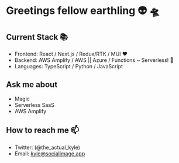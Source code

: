 # Greetings fellow earthling 👽 🛸
## Current Stack 📚

- Frontend: React / Next.js / Redux/RTK / MUI ❤️
- Backend: AWS Amplify / AWS || Azure / Functions ~ Serverless! 💪
- Languages: TypeScript / Python / JavaScript

## Ask me about 

- Magic
- Serverless SaaS
- AWS Amplify

## How to reach me 📫

- Twitter: (@the_actual_kyle)
- Email: kyle@socialimage.app

<!-- <a href="https://www.socialimage.app/">
  <img height="180rem" src="https://github-readme-stats.vercel.app/api?username=kylekirkby&show_icons=true&theme=react" alt="Kyle's github stats" />
  <img height="180rem" src="https://github-readme-stats.vercel.app/api/top-langs/?username=kylekirkby&layout=compact&theme=react" alt="Kyle's top languages" />
</a> -->
